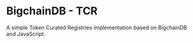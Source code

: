 # BigchainDB - TCR

A simple Token Curated Registries implementation based on BigchainDB and JavaScript.
